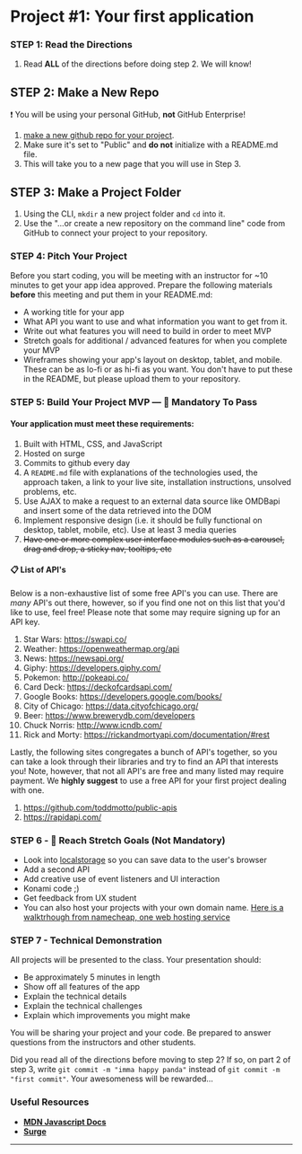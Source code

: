 
# Project #1: Your first application

### STEP 1: Read the Directions
1) Read **ALL** of the directions before doing step 2. We will know! 

## STEP 2: Make a New Repo
:heavy_exclamation_mark: You will be using your personal GitHub, **not** GitHub Enterprise!
1. [make a new github repo for your project](https://help.github.com/articles/create-a-repo/).
2. Make sure it's set to "Public" and **do not** initialize with a README.md file.
3. This will take you to a new page that you will use in Step 3.

## STEP 3: Make a Project Folder
1. Using the CLI, `mkdir` a new project folder and `cd` into it.
2. Use the "…or create a new repository on the command line" code from GitHub to connect your project to your repository.

### STEP 4: Pitch Your Project
Before you start coding, you will be meeting with an instructor for ~10 minutes to get your app idea approved. Prepare the following materials **before** this meeting and put them in your README.md:
- A working title for your app
- What API you want to use and what information you want to get from it. 
- Write out what features you will need to build in order to meet MVP 
- Stretch goals for additional / advanced features for when you complete your MVP 
- Wireframes showing your app's layout on desktop, tablet, and mobile. These can be as lo-fi or as hi-fi as you want. You don't have to put these in the README, but please upload them to your repository.

### STEP 5: Build Your Project MVP — &#x1F534; Mandatory To Pass

#### Your application must meet these requirements:

  1. Built with HTML, CSS, and JavaScript
  2. Hosted on surge<br>
  3. Commits to github every day<br>
  4. A `README.md` file with explanations of the technologies used, the approach taken, a link to your live site, installation instructions, unsolved problems, etc.
  1. Use AJAX to make a request to an external data source like OMDBapi and insert some of the data retrieved into the DOM
  1. Implement responsive design (i.e. it should be fully functional on desktop, tablet, mobile, etc). Use at least 3 media  queries
  1. ~~Have one or more complex user interface modules such as a carousel, drag and drop, a sticky nav, tooltips, etc~~

#### 📋 List of API's

Below is a non-exhaustive list of some free API's you can use. There are _many_ API's out there, however, so if you find one not on this list that you'd like to use, feel free! Please note that some may require signing up for an API key.

  1. Star Wars: https://swapi.co/
  1. Weather: https://openweathermap.org/api
  1. News: https://newsapi.org/
  1. Giphy: https://developers.giphy.com/
  1. Pokemon: http://pokeapi.co/
  1. Card Deck: https://deckofcardsapi.com/
  1. Google Books: https://developers.google.com/books/
  1. City of Chicago: https://data.cityofchicago.org/
  1. Beer: https://www.brewerydb.com/developers
  1. Chuck Norris: http://www.icndb.com/
  1. Rick and Morty: https://rickandmortyapi.com/documentation/#rest
  
Lastly, the following sites congregates a bunch of API's together, so you can take a look through their libraries and try to find an API that interests you! Note, however, that not all API's are free and many listed may require payment. We **highly suggest** to use a free API for your first project dealing with one. 

  1. https://github.com/toddmotto/public-apis
  1. https://rapidapi.com/

### STEP 6 - &#x1F535; Reach Stretch Goals (Not Mandatory)
- Look into [localstorage](https://developer.mozilla.org/en-US/docs/Web/API/Window/localStorage) so you can save data to the user's browser 
- Add a second API
- Add creative use of event listeners and UI interaction
- Konami code ;)
- Get feedback from UX student
- You can also host your projects with your own domain name. [Here is a walktrhough from namecheap, one web hosting service](https://www.namecheap.com/support/knowledgebase/article.aspx/9645/2208/how-do-i-link-my-domain-to-github-pages)


### STEP 7 - Technical Demonstration

All projects will be presented to the class.  Your presentation should:

* Be approximately 5 minutes in length
* Show off all features of the app
* Explain the technical details
* Explain the technical challenges
* Explain which improvements you might make

You will be sharing your project and your code.  Be prepared to answer questions from the instructors and other students.

Did you read all of the directions before moving to step 2? If so, on part 2 of step 3, write `git commit -m "imma happy panda"` instead of `git commit -m "first commit"`. Your awesomeness will be rewarded...

### Useful Resources

* **[MDN Javascript Docs](https://developer.mozilla.org/en-US/docs/Web/JavaScript)**
* **[Surge](https://surge.sh/)**

<hr>  

